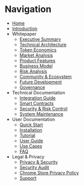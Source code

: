 # Navigation

* [Home](/#)
* [Introduction](/whitepaper/README.md)
* Whitepaper
  * [Executive Summary](/whitepaper/executive-summary.md)
  * [Technical Architecture](/whitepaper/technical-architecture.md)
  * [Token Economics](/whitepaper/token-economics.md)
  * [Market Analysis](/whitepaper/market-analysis.md)
  * [Product Features](/whitepaper/product-features.md)
  * [Business Model](/whitepaper/business-model.md)
  * [Risk Analysis](/whitepaper/risk-analysis.md)
  * [Community & Ecosystem](/whitepaper/community-ecosystem.md)
  * [Future Development](/whitepaper/future-development.md)
  * [Governance](/whitepaper/governance.md)
* Technical Documentation
  * [Integration Guide](/whitepaper/integration-guide.md)
  * [Smart Contracts](/whitepaper/smart-contracts.md)
  * [Security & Risk Control](/whitepaper/security-risk-control.md)
  * [System Maintenance](/whitepaper/system-maintenance.md)
* User Documentation
  * [Quick Start](/quick-start.md)
  * [Installation](/quick-start/installation.md)
  * [Tutorial](/quick-start/tutorial.md)
  * [User Guide](/whitepaper/user-guide.md)
  * [Use Cases](/whitepaper/use-cases.md)
  * [FAQ](/whitepaper/faq.md)
* Legal & Privacy
  * [Privacy & Security](/whitepaper/privacy-security.md)
  * [Security Audit](/whitepaper/security-audit.md)
  * [Chrome Store Privacy Policy](/chrome-store-privacy-policy.md)
  * [Support](/SUPPORT.md)
